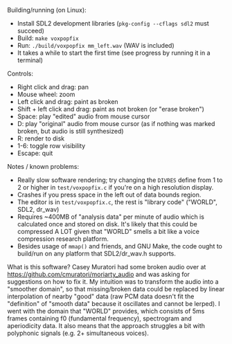 Building/running (on Linux):
 - Install SDL2 development libraries (`pkg-config --cflags sdl2` must succeed)
 - Build: `make voxpopfix`
 - Run: `./build/voxpopfix mm_left.wav` (WAV is included)
 - It takes a while to start the first time (see progress by running it in a terminal)

Controls:
 - Right click and drag: pan
 - Mouse wheel: zoom
 - Left click and drag: paint as broken
 - Shift + left click and drag: paint as not broken (or "erase broken")
 - Space: play "edited" audio from mouse cursor
 - D: play "original" audio from mouse cursor (as if nothing was marked broken, but audio is still synthesized)
 - R: render to disk
 - 1-6: toggle row visibility
 - Escape: quit

Notes / known problems:
 - Really slow software rendering; try changing the `DIVRES` define from 1 to 2 or higher in `test/voxpopfix.c` if you're on a high resolution display.
 - Crashes if you press space in the left out of data bounds region.
 - The editor is in `test/voxpopfix.c`, the rest is "library code" ("WORLD", SDL2, dr_wav)
 - Requires ~400MB of "analysis data" per minute of audio which is calculated once and stored on disk. It's likely that this could be compressed A LOT given that "WORLD" smells a bit like a voice compression research platform.
 - Besides usage of `mmap()` and friends, and GNU Make, the code ought to build/run on any platform that SDL2/dr_wav.h supports.

What is this software? Casey Muratori had some broken audio over at https://github.com/cmuratori/moriarty_audio and was asking for suggestions on how to fix it. My intuition was to transform the audio into a "smoother domain", so that missing/broken data could be replaced by linear interpolation of nearby "good" data (raw PCM data doesn't fit the "definition" of "smooth data" because it oscillates and cannot be lerped). I went with the domain that "WORLD" provides, which consists of 5ms frames containing f0 (fundamental frequency), spectrogram and aperiodicity data. It also means that the approach struggles a bit with polyphonic signals (e.g. 2+ simultaneous voices).
